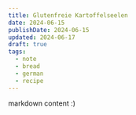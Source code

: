 ```yaml
---
title: Glutenfreie Kartoffelseelen
date: 2024-06-15
publishDate: 2024-06-15
updated: 2024-06-17
draft: true
tags:
  - note
  - bread
  - german
  - recipe
---
```

 
markdown content :)